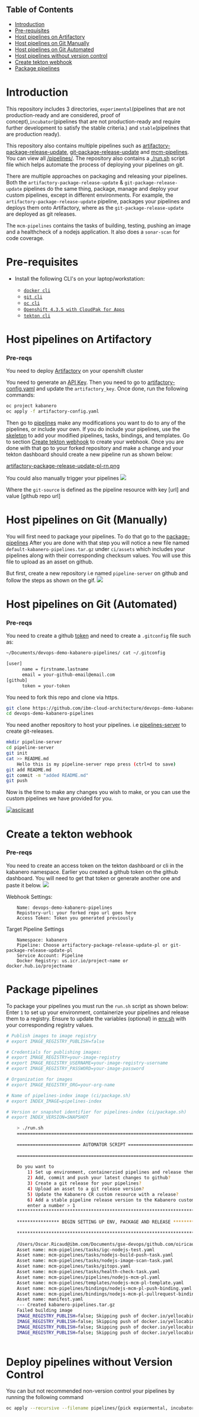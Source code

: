 ## Table of Contents
  * [Introduction](#introduction)
  * [Pre-requisites](#pre-requisites)
  * [Host pipelines on Artifactory](#host-pipelines-on-artifactory)
  * [Host pipelines on Git Manually](#host-pipelines-on-git-manually)
  * [Host pipelines on Git Automated](#host-pipelines-on-git-automated)
  * [Host pipelines without version control](#host-pipelines-without-version-control)
  * [Create tekton webhook](#create-a-tekton-webhook)
  * [Package pipelines](#package-pipelines)
  
# Introduction
This repository includes 3 directories, `experimental`(pipelines that are not production-ready and are considered,
proof of concept),`incubator`(pipelines that are not production-ready and require further development to satisfy the stable criteria.) 
and `stable`(pipelines that are production ready).

This repository also contains multiple pipelines such as [artifactory-package-release-update](pipelines/experimental/artifactory-package-release-update), 
[git-package-release-update](./pipelines/experimental/git-package-release-update) and [mcm-pipelines](pipelines/incubator/mcm-pipelines).
You can view all [/pipelines/](./pipelines/incubator). The repository also contains a [./run.sh](./run.sh) script file which helps automate the process of deploying your pipelines on git.

There are multiple approaches on packaging and releasing your pipelines. Both the `artifactory-package-release-update` & `git-package-release-update` pipelines do the same thing, package, manage
and deploy your custom pipelines, except in different environments. For example, the `artifactory-package-release-update` pipeline, packages your
 pipelines and deploys them onto Artifactory, where as the `git-package-release-update` are deployed as git releases.

The `mcm-pipelines` contains the tasks of building, testing, pushing an image and a healthcheck of a nodejs application. It also
does a `sonar-scan` for code coverage.

# Pre-requisites
* Install the following CLI's on your laptop/workstation:

    + [`docker cli`](https://docs.docker.com/docker-for-mac/install/)
    + [`git cli`](https://git-scm.com/downloads)
    + [`oc cli`](https://docs.openshift.com/container-platform/4.3/welcome/index.html)
    + [`Openshift 4.3.5 with CloudPak for Apps`](https://www.ibm.com/cloud/cloud-pak-for-applications)
    + [`tekton cli`](https://github.com/tektoncd/cli)
    
# Host pipelines on Artifactory
### Pre-reqs
You need to deploy [Artifactory](https://github.com/ibm-cloud-architecture/gse-devops/tree/master/cloudpak-for-integration-tekton-pipelines#artifactory) on your openshift cluster

You need to generate an [API Key](https://www.jfrog.com/confluence/display/JFROG/User+Profile). Then you need to go to
[artifactory-config.yaml](configmaps/artifactory-config.yaml) and update the `artifactory_key`. Once done, run the following
commands:

```bash
oc project kabanero
oc apply -f artifactory-config.yaml
```

Then go to [pipelines](pipelines) make any modifications you want to do to any of the pipelines, or include your own.
If you do include your pipelines, use the [skeleton](pipelines/skeleton) to add your modified pipelines, tasks,
bindings, and templates. Go to section [Create tekton webhook](#create-a-tekton-webhook) to create your webhook.
Once you are done with that go to your forked repository and make a change and your tekton dashboard should create a 
new pipeline run as shown below:

[artifactory-package-release-update-pl-rn.png](img/artifactory-package-release-update-pl-rn.png)

You could also manually trigger your pipelines
![](gifs/artifactory-package-release-update-pl-rn.gif)

Where the `git-source` is defined as the pipeline resource with key [url] and value [github repo url] 

# Host pipelines on Git (Manually)
You will first need to package your pipelines. To do that go to the [package-pipelines](#package-pipelines)
After you are done with that step you will notice a new file named `default-kabanero-pipelines.tar.gz` under
`ci/assets` which includes your pipelines along with their corresponding checksum values. You will use this file to upload
as an asset on github.

But first, create a new repository i.e named `pipeline-server` on github and follow the steps as shown on the gif.
![](gifs/create-release-git.gif)


# Host pipelines on Git (Automated)
### Pre-reqs
You need to create a github 
[token](https://help.github.com/en/github/authenticating-to-github/creating-a-personal-access-token-for-the-command-line)
and need to create a `.gitconfig` file such as:
    
```bash
~/Documents/devops-demo-kabanero-pipelines/ cat ~/.gitconfig

[user]
      name = firstname.lastname
      email = your-github-email@email.com
[github]
      token = your-token
```
    

You need to fork this repo and clone via https.
    
```bash
git clone https://github.com/ibm-cloud-architecture/devops-demo-kabanero-pipelines 
cd devops-demo-kabanero-pipelines
```
You need another repository to host your pipelines. i.e [pipelines-server](https://github.com/oiricaud/pipeline-server/releases) to create git-releases.
  
``` bash
mkdir pipeline-server
cd pipeline-server
git init 
cat >> README.md
    Hello this is my pipeline-server repo press (ctrl+d to save)
git add README.md
git commit -m "added README.md"
git push
```

Now is the time to make any changes you wish to make, or you can use the custom pipelines we have provided for you.


[![asciicast](https://asciinema.org/a/315675.svg)](https://asciinema.org/a/315675)

# Create a tekton webhook 
### Pre-reqs
You need to create an access token on the tekton dashboard or cli in the kabanero namespace.
Earlier you created a github token on the github dashboard. You will need to get that token or generate another one and 
paste it below.
![](gifs/access-token.gif)

Webhook Settings:

        Name: devops-demo-kabanero-pipelines
        Repistory-url: your forked repo url goes here
        Access Token: Token you generated previously 

Target Pipeline Settings
        
        Namespace: kabanero
        Pipeline: Choose artifactory-package-release-update-pl or git-package-release-update-pl
        Service Account: Pipeline
        Docker Registry: us.icr.io/project-name or docker.hub.io/projectname
        

# Package pipelines
To package your pipelines you must run the `run.sh` script as shown below: 
Enter `1` to set up your environment, containerize your pipelines and release them to a registry. 
Ensure to update the variables (optional) in [env.sh](ci/env.sh) with your corresponding registry values.

``` bash
# Publish images to image registry
# export IMAGE_REGISTRY_PUBLISH=false

# Credentials for publishing images:
# export IMAGE_REGISTRY=your-image-registry
# export IMAGE_REGISTRY_USERNAME=your-image-registry-username
# export IMAGE_REGISTRY_PASSWORD=your-image-password

# Organization for images
# export IMAGE_REGISTRY_ORG=your-org-name

# Name of pipelines-index image (ci/package.sh)
# export INDEX_IMAGE=pipelines-index

# Version or snapshot identifier for pipelines-index (ci/package.sh)
# export INDEX_VERSION=SNAPSHOT
```

``` bash
    > ./run.sh
    ===========================================================================
    
    ======================== AUTOMATOR SCRIPT =================================
    
    ===========================================================================
    
    Do you want to
        1) Set up environment, containerzied pipelines and release them to a registry?
        2) Add, commit and push your latest changes to github?
        3) Create a git release for your pipelines?
        4) Upload an asset to a git release version?
        5) Update the Kabanero CR custom resource with a release?
        6) Add a stable pipeline release version to the Kabanero custom resource?
        enter a number > 1
    **************************************************************************
    
    **************** BEGIN SETTING UP ENV, PACKAGE AND RELEASE ***************
    
    **************************************************************************
    
    /Users/Oscar.Ricaud@ibm.com/Documents/gse-devops/github.com/oiricaud-devops-demo-kabanero-pipelines
    Asset name: mcm-pipelines/tasks/igc-nodejs-test.yaml
    Asset name: mcm-pipelines/tasks/nodejs-build-push-task.yaml
    Asset name: mcm-pipelines/tasks/nodejs-image-scan-task.yaml
    Asset name: mcm-pipelines/tasks/gitops.yaml
    Asset name: mcm-pipelines/tasks/health-check-task.yaml
    Asset name: mcm-pipelines/pipelines/nodejs-mcm-pl.yaml
    Asset name: mcm-pipelines/templates/nodejs-mcm-pl-template.yaml
    Asset name: mcm-pipelines/bindings/nodejs-mcm-pl-push-binding.yaml
    Asset name: mcm-pipelines/bindings/nodejs-mcm-pl-pullrequest-binding.yaml
    Asset name: manifest.yaml
    --- Created kabanero-pipelines.tar.gz
    Failed building image
    IMAGE_REGISTRY_PUBLISH=false; Skipping push of docker.io/yellocabins/pipelines-index
    IMAGE_REGISTRY_PUBLISH=false; Skipping push of docker.io/yellocabins/pipelines-index:SNAPSHOT
    IMAGE_REGISTRY_PUBLISH=false; Skipping push of docker.io/yellocabins/pipelines-index
    IMAGE_REGISTRY_PUBLISH=false; Skipping push of docker.io/yellocabins/pipelines-index:SNAPSHOT
   
```

# Deploy pipelines without Version Control 
You can but not recommended non-version control your pipelines by running the following command

``` bash
oc apply --recursive --filename pipelines/{pick expiermental, incubator or stable}
```

